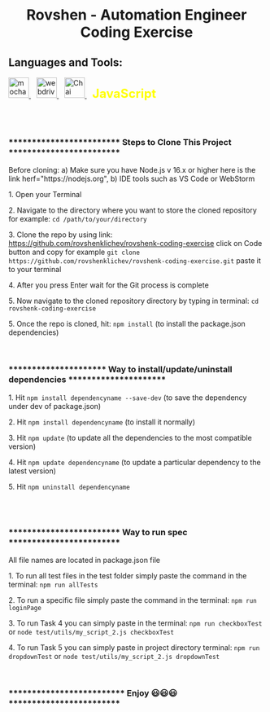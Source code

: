 <!DOCTYPE html>
<html>
<body>

<h1 align="center">Rovshen - Automation Engineer Coding Exercise</h1>
<h2 align="left"><b>Languages and Tools:</b></h2>
<p align="left">
  <a href="https://mochajs.org" target="_blank" rel="noreferrer">
    <img src="https://www.vectorlogo.zone/logos/mochajs/mochajs-icon.svg" alt="mocha" width="40" height="40" />
  </a> &ensp;
  <a href="https://webdriver.io" target="_blank" rel="noreferrer">
    <img src="https://i.ibb.co/Ldy6jtx/webdriverio-1-2.jpg" alt="webdriverio" width="40" height="40" />
  </a> &ensp;
  <a href="https://www.chaijs.com" target="_blank" rel="noreferrer">
    <img src="https://www.chaijs.com/img/chai-logo-small.png" alt="Chai" width="40" height="40" />
  </a> &ensp;
  <span style="font-size: 24px; font-weight: bold; color: yellow;">JavaScript</span>
</p>
<br><br>

  <h3>************************ Steps to Clone This Project ************************</h3>
  <p>  Before cloning: a) Make sure you have Node.js v 16.x or higher here is the link <a>herf="https://nodejs.org"</a>, b) IDE tools such as VS Code or WebStorm</p>
  <p>1. Open your Terminal</p>
  <p>2. Navigate to the directory where you want to store the cloned repository for example: <code>cd /path/to/your/directory</code></p>
  
  <p>3. Clone the repo by using link: <a href="https://github.com/rovshenklichev/rovshenk-coding-exercise"
      target="_blank" rel="noreferrer">https://github.com/rovshenklichev/rovshenk-coding-exercise</a> click on Code button and copy for example <code>git clone https://github.com/rovshenklichev/rovshenk-coding-exercise.git</code> paste it to your terminal</p>
  <p>4. After you press Enter wait for the Git process is complete</p>
  <p>5. Now navigate to the cloned repository directory by typing in terminal: <code>cd rovshenk-coding-exercise</code></p>
  <p>5. Once the repo is cloned, hit: <code>npm install</code>  (to install the package.json dependencies)</p>
  <br>

  <h3>********************* Way to install/update/uninstall dependencies *********************</h3>
  <p>1. Hit <code>npm install dependencyname --save-dev</code> (to save the dependency under dev of package.json)</p>
  <p>2. Hit <code>npm install dependencyname</code> (to install it normally)</p>
  <p>3. Hit <code>npm update</code> (to update all the dependencies to the most compatible version)</p>
  <p>4. Hit <code>npm update dependencyname</code> (to update a particular dependency to the latest version)</p>
  <p>5. Hit <code>npm uninstall dependencyname</code></p>
  <br><br>

  <h3>************************ Way to run spec ************************</h3>
  <p>All file names are located in package.json file</p>
  <p>1. To run all test files in the test folder simply paste the command in the terminal: <code>npm run allTests</code></p>
  <p>2. To run a specific file simply paste the command in the terminal: <code>npm run loginPage</code></p>
  <p>3. To run Task 4 you can simply paste in the terminal: <code>npm run checkboxTest</code> or <code>node test/utils/my_script_2.js checkboxTest</code></p>
  <p>4. To run Task 5 you can simply paste in project directory terminal: <code>npm run dropdownTest</code> or <code>node test/utils/my_script_2.js dropdownTest</code></p>
  <br>
  
  <h3><b>************************* Enjoy 😃😃😃 ************************</b></h3>

</body>

</html>

